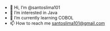 - 👋 Hi, I’m @santoslima101
- 👀 I’m interested in Java
- 🌱 I’m currently learning COBOL
- 📫 How to reach me santoslima101@gmail.com

<!---
santoslima101/santoslima101 is a ✨ special ✨ repository because its `README.md` (this file) appears on your GitHub profile.
You can click the Preview link to take a look at your changes.
--->
